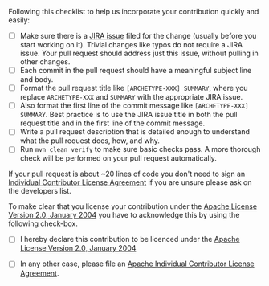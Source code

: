 Following this checklist to help us incorporate your
contribution quickly and easily:

- [ ] Make sure there is a [JIRA issue](https://issues.apache.org/jira/browse/ARCHETYPE) filed
  for the change (usually before you start working on it).  Trivial changes like typos do not
  require a JIRA issue. Your pull request should address just this issue, without
  pulling in other changes.
- [ ] Each commit in the pull request should have a meaningful subject line and body.
- [ ] Format the pull request title like `[ARCHETYPE-XXX] SUMMARY`,
  where you replace `ARCHETYPE-XXX` and `SUMMARY` with the appropriate JIRA issue.
- [ ] Also format the first line of the commit message like `[ARCHETYPE-XXX] SUMMARY`.
  Best practice is to use the JIRA issue title in both the pull request title and in the first line of the commit message.
- [ ] Write a pull request description that is detailed enough to understand what the pull request does, how, and why.
- [ ] Run `mvn clean verify` to make sure basic checks pass. A more thorough check will be performed on your pull request automatically.

If your pull request is about ~20 lines of code you don't need to sign an
[Individual Contributor License Agreement](https://www.apache.org/licenses/icla.pdf) if you are unsure
please ask on the developers list.

To make clear that you license your contribution under
the [Apache License Version 2.0, January 2004](http://www.apache.org/licenses/LICENSE-2.0)
you have to acknowledge this by using the following check-box.

- [ ] I hereby declare this contribution to be licenced under the [Apache License Version 2.0, January 2004](http://www.apache.org/licenses/LICENSE-2.0)

- [ ] In any other case, please file an [Apache Individual Contributor License Agreement](https://www.apache.org/licenses/icla.pdf).
